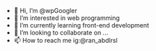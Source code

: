 - 👋 Hi, I’m @wpGoogler
- 👀 I’m interested in web programming
- 🌱 I’m currently learning front-end development
- 💞️ I’m looking to collaborate on ...
- 📫 How to reach me ig:@ran_abdlrsl

<!---
wpGoogler/wpGoogler is a ✨ special ✨ repository because its `README.md` (this file) appears on your GitHub profile.
You can click the Preview link to take a look at your changes.
--->
